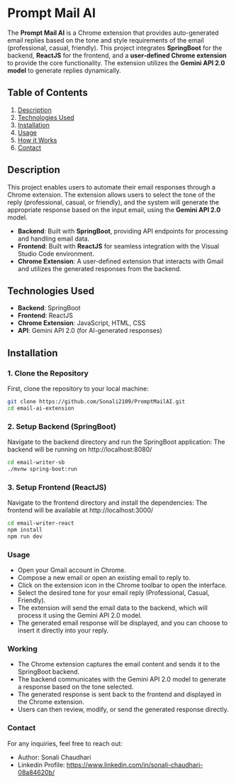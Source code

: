 # Prompt Mail AI

The **Prompt Mail AI** is a Chrome extension that provides auto-generated email replies based on the tone and style requirements of the email (professional, casual, friendly). This project integrates **SpringBoot** for the backend, **ReactJS** for the frontend, and a **user-defined Chrome extension** to provide the core functionality. The extension utilizes the **Gemini API 2.0 model** to generate replies dynamically.

## Table of Contents
1. [Description](#description)
2. [Technologies Used](#technologies-used)
3. [Installation](#installation)
4. [Usage](#usage)
5. [How it Works](#how-it-works)
6. [Contact](#contact)

## Description

This project enables users to automate their email responses through a Chrome extension. The extension allows users to select the tone of the reply (professional, casual, or friendly), and the system will generate the appropriate response based on the input email, using the **Gemini API 2.0** model.

- **Backend**: Built with **SpringBoot**, providing API endpoints for processing and handling email data.
- **Frontend**: Built with **ReactJS** for seamless integration with the Visual Studio Code environment.
- **Chrome Extension**: A user-defined extension that interacts with Gmail and utilizes the generated responses from the backend.

## Technologies Used

- **Backend**: SpringBoot
- **Frontend**: ReactJS
- **Chrome Extension**: JavaScript, HTML, CSS
- **API**: Gemini API 2.0 (for AI-generated responses)

## Installation

### 1. Clone the Repository
First, clone the repository to your local machine:

```bash
git clone https://github.com/Sonali2109/PromptMailAI.git
cd email-ai-extension
```

### 2. Setup Backend (SpringBoot)
Navigate to the backend directory and run the SpringBoot application:
The backend will be running on http://localhost:8080/

```bash
cd email-writer-sb
./mvnw spring-boot:run
```

### 3. Setup Frontend (ReactJS)
Navigate to the frontend directory and install the dependencies:
The frontend will be available at http://localhost:3000/

```bash
cd email-writer-react
npm install
npm run dev
```

### Usage
  - Open your Gmail account in Chrome.
  - Compose a new email or open an existing email to reply to.
  - Click on the extension icon in the Chrome toolbar to open the interface.
  - Select the desired tone for your email reply (Professional, Casual, Friendly).
  - The extension will send the email data to the backend, which will process it using the Gemini API 2.0 model.
  - The generated email response will be displayed, and you can choose to insert it directly into your reply.

### Working 
  - The Chrome extension captures the email content and sends it to the SpringBoot backend.
  - The backend communicates with the Gemini API 2.0 model to generate a response based on the tone selected.
  - The generated response is sent back to the frontend and displayed in the Chrome extension.
  - Users can then review, modify, or send the generated response directly.
      
### Contact
For any inquiries, feel free to reach out:

- Author: Sonali Chaudhari
- Linkedin Profile: https://www.linkedin.com/in/sonali-chaudhari-08a84620b/
